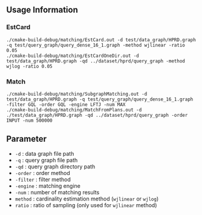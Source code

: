 
## Usage Information


### EstCard

```shell
./cmake-build-debug/matching/EstCard.out -d test/data_graph/HPRD.graph -q test/query_graph/query_dense_16_1.graph -method wjlinear -ratio 0.05
./cmake-build-debug/matching/EstCardOneDir.out -d test/data_graph/HPRD.graph -qd ../dataset/hprd/query_graph -method wjlog -ratio 0.05
```

### Match

```shell
./cmake-build-debug/matching/SubgraphMatching.out -d test/data_graph/HPRD.graph -q test/query_graph/query_dense_16_1.graph -filter GQL -order GQL -engine LFTJ -num MAX
./cmake-build-debug/matching/MatchFromPlans.out -d ./test/data_graph/HPRD.graph -qd ../dataset/hprd/query_graph -order INPUT -num 500000
```

## Parameter

* `-d` : data graph file path
* `-q` : query graph file path
* `-qd` : query graph directory path
* `-order` : order method
* `-filter` : filter method
* `-engine` : matching engine
* `-num` : number of matching results
* `method` : cardinality estimation method  (`wjlinear` or `wjlog`)
* `ratio` : ratio of sampling (only used for `wjlinear` method)


